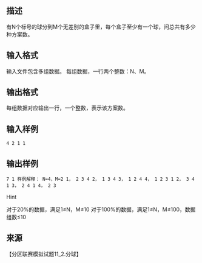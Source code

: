 ## 描述

有N个标号的球分到M个无差别的盒子里，每个盒子至少有一个球，问总共有多少种方案数。 

## 输入格式

输入文件包含多组数据。 每组数据，一行两个整数：N、M。 

## 输出格式

每组数据对应输出一行，一个整数，表示该方案数。

## 输入样例

```plaintext
4 2 1 1 
```

## 输出样例

```plaintext
7 1 样例解释： N=4，M=2 1， 2 3 4 2， 1 3 4 3， 1 2 4 4， 1 2 3 1 2， 3 4 1 3， 2 4 1 4， 2 3
```

Hint

对于20%的数据，满足1≤N，M≤10 对于100%的数据，满足1≤N，M≤100，数据组数≤10 

## 来源

【分区联赛模拟试题11_2.分球】

